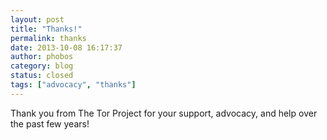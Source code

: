 ```yaml
---
layout: post
title: "Thanks!"
permalink: thanks
date: 2013-10-08 16:17:37
author: phobos
category: blog
status: closed
tags: ["advocacy", "thanks"]
---
```


Thank you from The Tor Project for your support, advocacy, and help over the past few years!
